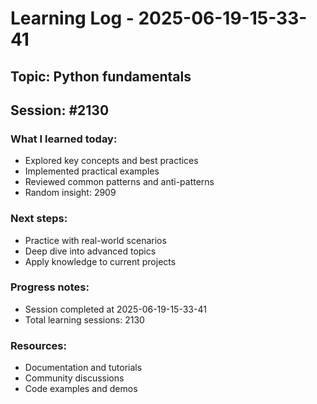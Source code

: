 # Learning Log - 2025-06-19-15-33-41

## Topic: Python fundamentals
## Session: #2130

### What I learned today:
- Explored key concepts and best practices
- Implemented practical examples  
- Reviewed common patterns and anti-patterns
- Random insight: 2909

### Next steps:
- Practice with real-world scenarios
- Deep dive into advanced topics
- Apply knowledge to current projects

### Progress notes:
- Session completed at 2025-06-19-15-33-41
- Total learning sessions: 2130

### Resources:
- Documentation and tutorials
- Community discussions
- Code examples and demos
